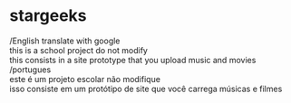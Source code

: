 # stargeeks
/English translate with google <br>
this is a school project do not modify <br>
this consists in a site prototype that you upload music and movies <br>
/portugues <br>
este é um projeto escolar não modifique <br>
isso consiste em um protótipo de site que você carrega músicas e filmes <br>

